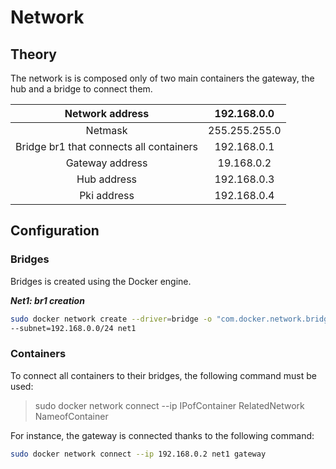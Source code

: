 # Network

## Theory

The network is is composed only of two main containers the gateway, the hub and a bridge to connect them.

|             Network address             |  192.168.0.0  |
|:---------------------------------------:|:-------------:|
|                 Netmask                 | 255.255.255.0 |
| Bridge br1 that connects all containers |  192.168.0.1  |
|             Gateway address             |   19.168.0.2  |
|               Hub address               |  192.168.0.3  |
|               Pki address               |  192.168.0.4  |

## Configuration

### Bridges

Bridges is created using the Docker engine.

***Net1: br1 creation***

```Bash
sudo docker network create --driver=bridge -o "com.docker.network.bridge.name=br1" \
--subnet=192.168.0.0/24 net1
```

### Containers

To connect all containers to their bridges, the following command must be used:

> sudo docker network connect --ip IPofContainer RelatedNetwork NameofContainer

For instance, the gateway is connected thanks to the following command:

```Bash
sudo docker network connect --ip 192.168.0.2 net1 gateway
```